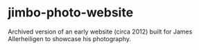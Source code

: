 # jimbo-photo-website

Archived version of an early website (circa 2012) built for James Allerheiligen to showcase his photography.
